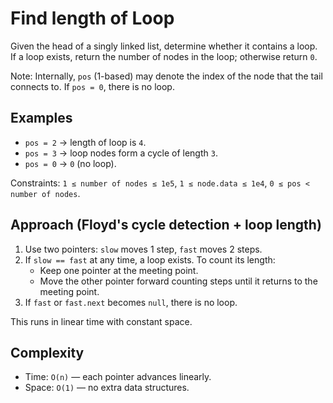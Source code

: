 # Find length of Loop

Given the head of a singly linked list, determine whether it contains a loop. If a loop exists, return the number of nodes in the loop; otherwise return `0`.

Note: Internally, `pos` (1-based) may denote the index of the node that the tail connects to. If `pos = 0`, there is no loop.

## Examples
- `pos = 2` → length of loop is `4`.
- `pos = 3` → loop nodes form a cycle of length `3`.
- `pos = 0` → `0` (no loop).

Constraints: `1 ≤ number of nodes ≤ 1e5`, `1 ≤ node.data ≤ 1e4`, `0 ≤ pos < number of nodes`.

## Approach (Floyd's cycle detection + loop length)
1. Use two pointers: `slow` moves 1 step, `fast` moves 2 steps.
2. If `slow == fast` at any time, a loop exists. To count its length:
   - Keep one pointer at the meeting point.
   - Move the other pointer forward counting steps until it returns to the meeting point.
3. If `fast` or `fast.next` becomes `null`, there is no loop.

This runs in linear time with constant space.

## Complexity
- Time: `O(n)` — each pointer advances linearly.
- Space: `O(1)` — no extra data structures.
